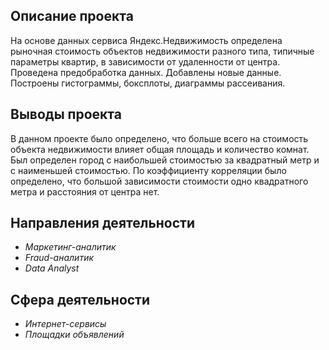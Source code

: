 ## Описание проекта

На основе данных сервиса Яндекс.Недвижимость определена рыночная стоимость
объектов недвижимости разного типа, типичные параметры квартир, в зависимости от
удаленности от центра. Проведена предобработка данных. Добавлены новые данные.
Построены гистограммы, боксплоты, диаграммы рассеивания.

## Выводы проекта

В данном проекте было определено, что больше всего на стоимость объекта недвижимости влияет общая площадь и количество комнат. Был определен город с наибольшей стоимостью за квадратный метр и с наименьшей стоимостью. По коэффициенту корреляции было определено, что большой зависимости стоимости одно квадратного метра и расстояния от центра нет.

## Направления деятельности

- *Маркетинг-аналитик*
- *Fraud-аналитик*
- *Data Analyst*

## Сфера деятельности

- *Интернет-сервисы*
- *Площадки объявлений*
